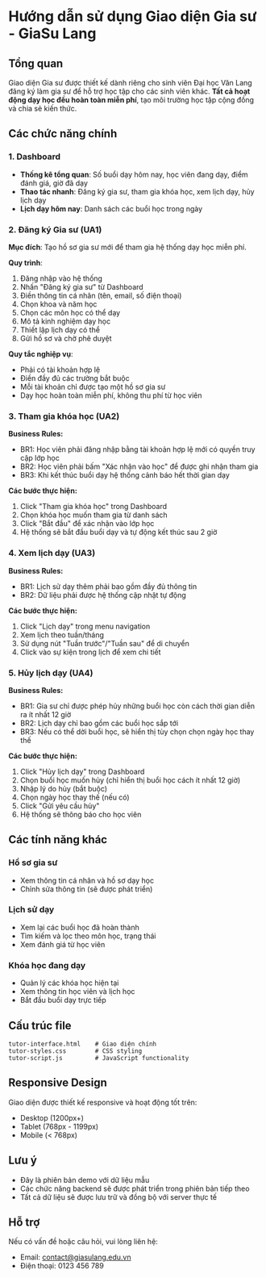 # Hướng dẫn sử dụng Giao diện Gia sư - GiaSu Lang

## Tổng quan

Giao diện Gia sư được thiết kế dành riêng cho sinh viên Đại học Văn Lang đăng ký làm gia sư để hỗ trợ học tập cho các sinh viên khác. **Tất cả hoạt động dạy học đều hoàn toàn miễn phí**, tạo môi trường học tập cộng đồng và chia sẻ kiến thức.

## Các chức năng chính

### 1. Dashboard
- **Thống kê tổng quan**: Số buổi dạy hôm nay, học viên đang dạy, điểm đánh giá, giờ đã dạy
- **Thao tác nhanh**: Đăng ký gia sư, tham gia khóa học, xem lịch dạy, hủy lịch dạy
- **Lịch dạy hôm nay**: Danh sách các buổi học trong ngày

### 2. Đăng ký Gia sư (UA1)
**Mục đích**: Tạo hồ sơ gia sư mới để tham gia hệ thống dạy học miễn phí.

**Quy trình**:
1. Đăng nhập vào hệ thống
2. Nhấn "Đăng ký gia sư" từ Dashboard
3. Điền thông tin cá nhân (tên, email, số điện thoại)
4. Chọn khoa và năm học
5. Chọn các môn học có thể dạy
6. Mô tả kinh nghiệm dạy học
7. Thiết lập lịch dạy có thể
8. Gửi hồ sơ và chờ phê duyệt

**Quy tắc nghiệp vụ**:
- Phải có tài khoản hợp lệ
- Điền đầy đủ các trường bắt buộc
- Mỗi tài khoản chỉ được tạo một hồ sơ gia sư
- Dạy học hoàn toàn miễn phí, không thu phí từ học viên

### 3. Tham gia khóa học (UA2)

**Business Rules:**
- BR1: Học viên phải đăng nhập bằng tài khoản hợp lệ mới có quyền truy cập lớp học
- BR2: Học viên phải bấm "Xác nhận vào học" để được ghi nhận tham gia
- BR3: Khi kết thúc buổi dạy hệ thống cảnh báo hết thời gian dạy

**Các bước thực hiện:**
1. Click "Tham gia khóa học" trong Dashboard
2. Chọn khóa học muốn tham gia từ danh sách
3. Click "Bắt đầu" để xác nhận vào lớp học
4. Hệ thống sẽ bắt đầu buổi dạy và tự động kết thúc sau 2 giờ

### 4. Xem lịch dạy (UA3)

**Business Rules:**
- BR1: Lịch sử dạy thêm phải bao gồm đầy đủ thông tin
- BR2: Dữ liệu phải được hệ thống cập nhật tự động

**Các bước thực hiện:**
1. Click "Lịch dạy" trong menu navigation
2. Xem lịch theo tuần/tháng
3. Sử dụng nút "Tuần trước"/"Tuần sau" để di chuyển
4. Click vào sự kiện trong lịch để xem chi tiết

### 5. Hủy lịch dạy (UA4)

**Business Rules:**
- BR1: Gia sư chỉ được phép hủy những buổi học còn cách thời gian diễn ra ít nhất 12 giờ
- BR2: Lịch dạy chỉ bao gồm các buổi học sắp tới
- BR3: Nếu có thể dời buổi học, sẽ hiển thị tùy chọn chọn ngày học thay thế

**Các bước thực hiện:**
1. Click "Hủy lịch dạy" trong Dashboard
2. Chọn buổi học muốn hủy (chỉ hiển thị buổi học cách ít nhất 12 giờ)
3. Nhập lý do hủy (bắt buộc)
4. Chọn ngày học thay thế (nếu có)
5. Click "Gửi yêu cầu hủy"
6. Hệ thống sẽ thông báo cho học viên

## Các tính năng khác

### Hồ sơ gia sư
- Xem thông tin cá nhân và hồ sơ dạy học
- Chỉnh sửa thông tin (sẽ được phát triển)

### Lịch sử dạy
- Xem lại các buổi học đã hoàn thành
- Tìm kiếm và lọc theo môn học, trạng thái
- Xem đánh giá từ học viên

### Khóa học đang dạy
- Quản lý các khóa học hiện tại
- Xem thông tin học viên và lịch học
- Bắt đầu buổi dạy trực tiếp

## Cấu trúc file

```
tutor-interface.html    # Giao diện chính
tutor-styles.css        # CSS styling
tutor-script.js         # JavaScript functionality
```

## Responsive Design

Giao diện được thiết kế responsive và hoạt động tốt trên:
- Desktop (1200px+)
- Tablet (768px - 1199px)
- Mobile (< 768px)

## Lưu ý

- Đây là phiên bản demo với dữ liệu mẫu
- Các chức năng backend sẽ được phát triển trong phiên bản tiếp theo
- Tất cả dữ liệu sẽ được lưu trữ và đồng bộ với server thực tế

## Hỗ trợ

Nếu có vấn đề hoặc câu hỏi, vui lòng liên hệ:
- Email: contact@giasulang.edu.vn
- Điện thoại: 0123 456 789